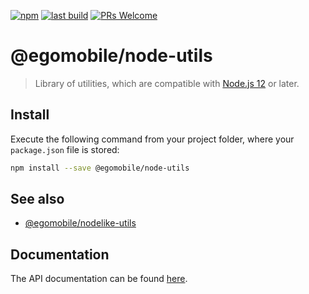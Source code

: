 [![npm](https://img.shields.io/npm/v/@egomobile/node-utils.svg)](https://www.npmjs.com/package/@egomobile/node-utils) [![last build](https://img.shields.io/github/workflow/status/egomobile/node-utils/Publish)](https://github.com/egomobile/node-utils/actions?query=workflow%3APublish) [![PRs Welcome](https://img.shields.io/badge/PRs-welcome-brightgreen.svg?style=flat-square)](https://github.com/egomobile/node-utils/pulls)

# @egomobile/node-utils

> Library of utilities, which are compatible with [Node.js 12](https://nodejs.org/en/blog/release/v12.0.0/) or later.

## Install

Execute the following command from your project folder, where your `package.json` file is stored:

```bash
npm install --save @egomobile/node-utils
```

## See also

- [@egomobile/nodelike-utils](https://github.com/egomobile/nodelike-utils)

## Documentation

The API documentation can be found [here](https://egomobile.github.io/node-utils/).
